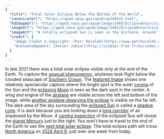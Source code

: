 ```yaml
---
{
  "title": "Total Solar Eclipse Below the Bottom of the World",
  "canonicalUrl": "https://apod.nasa.gov/apod/ap240331.html",
  "hdImageUrl": "https://apod.nasa.gov/apod/image/2403/EclipseAntarctica_Horalek_1500.jpg",
  "imageUrl": "https://apod.nasa.gov/apod/image/2403/EclipseAntarctica_Horalek_1080.jpg",
  "imageAlt": "A totally eclipsed Sun is seen in the distance. Around the eclipse is a dark region dipping down from above. Below that are clouds and below that is the wing and engine of an airplane. Please see the explanation for more detailed information.",
  "credit": [
    "Image Credit & Copyright: [Petr Horálek](https://www.petrhoralek.com/#about-1) ([ESO](https://www.eso.org/) [Photo Ambassador](https://www.eso.org/public/outreach/partnerships/photo-ambassadors/), [Inst. of Physics in Opava](https://www.slu.cz/phys/en/)) ",
    "Acknowledgement: [Xavier Jubier](http://xjubier.free.fr/en/index_en.html)"
  ]
}
---
```


In late 2021 there was a total solar eclipse visible only at the end of the Earth. To capture the [unusual phenomenon](https://apod.nasa.gov/apod/ap240310.html), airplanes took flight below the clouded seascape of [Southern Ocean](https://en.wikipedia.org/wiki/Southern_Ocean). The [featured image](https://www.instagram.com/p/CXETIsGFPMR/) shows one relatively spectacular capture where the bright spot is the outer [corona](https://apod.nasa.gov/apod/ap170920.html) of the Sun and the [eclipsing Moon](https://apod.nasa.gov/apod/ap170820.html) is seen as the dark spot in the center. A wing and engine of the [airplane](https://www.grc.nasa.gov/www/k-12/UEET/StudentSite/airplanes.html) are visible across the left and bottom of the image, while [another airplane observing the eclipse](https://apod.nasa.gov/apod/ap130513.html) is visible on the far left. The dark area of the sky surrounding the [eclipsed Sun](https://spaceplace.nasa.gov/eclipse-snap/) is called a [shadow cone](https://apod.nasa.gov/apod/ap100804.html). It is dark because you are looking down a [long corridor](https://apod.nasa.gov/apod/ap031127.html) of air shadowed by the Moon. A [careful inspection](https://i.kym-cdn.com/photos/images/facebook/001/705/995/a66.png) of the eclipsed Sun will reveal the [planet Mercury](https://apod.nasa.gov/apod/ap200708.html) just to the right. You won't have to travel to the end of the Earth to see the [next total solar eclipse](https://www.timeanddate.com/eclipse/solar/2024-april-8). The total eclipse path will cross [North America](https://en.wikipedia.org/wiki/North_America) on [2024 April 8](https://eclipse.aas.org/eclipse-america-2024), just over one week from today.

